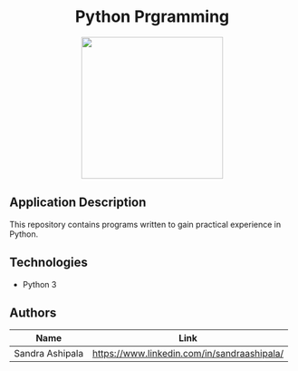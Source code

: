 <!-- PROJECT TITLE -->
  <h1 align="center">Python Prgramming</h1>

<div id="header" align="center">
  <img src="https://media0.giphy.com/media/KAq5w47R9rmTuvWOWa/200.webp?cid=ecf05e4795ziriy79so2c0f1ey8azdrs6l4jds9njfqffcd6&ep=v1_gifs_related&rid=200.webp&ct=g" width="250"/>
</div>

## Application Description

This repository contains programs written to gain practical experience in Python.

## Technologies
* Python 3



## Authors

| Name            | Link                                   |
| --------------- | -------------------------------------- |
| Sandra Ashipala | https://www.linkedin.com/in/sandraashipala/ |


